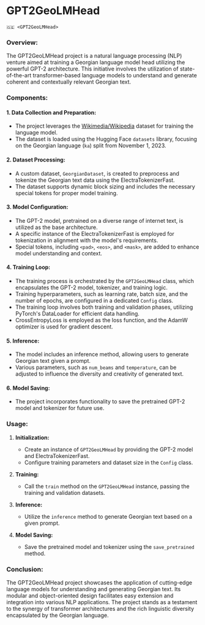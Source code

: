 # GPT2GeoLMHead
`🇬🇪 <GPT2GeoLMHead>`

### Overview:

The GPT2GeoLMHead project is a natural language processing (NLP) venture aimed at training a Georgian language model head utilizing the powerful GPT-2 architecture. This initiative involves the utilization of state-of-the-art transformer-based language models to understand and generate coherent and contextually relevant Georgian text.

### Components:

#### 1. **Data Collection and Preparation:**
   - The project leverages the [Wikimedia/Wikipedia](https://huggingface.co/datasets/wikimedia) dataset for training the language model.
   - The dataset is loaded using the Hugging Face `datasets` library, focusing on the Georgian language (`ka`) split from November 1, 2023.

#### 2. **Dataset Processing:**
   - A custom dataset, `GeorgianDataset`, is created to preprocess and tokenize the Georgian text data using the ElectraTokenizerFast.
   - The dataset supports dynamic block sizing and includes the necessary special tokens for proper model training.

#### 3. **Model Configuration:**
   - The GPT-2 model, pretrained on a diverse range of internet text, is utilized as the base architecture.
   - A specific instance of the ElectraTokenizerFast is employed for tokenization in alignment with the model's requirements.
   - Special tokens, including `<pad>`, `<eos>`, and `<mask>`, are added to enhance model understanding and context.

#### 4. **Training Loop:**
   - The training process is orchestrated by the `GPT2GeoLMHead` class, which encapsulates the GPT-2 model, tokenizer, and training logic.
   - Training hyperparameters, such as learning rate, batch size, and the number of epochs, are configured in a dedicated `Config` class.
   - The training loop involves both training and validation phases, utilizing PyTorch's DataLoader for efficient data handling.
   - CrossEntropyLoss is employed as the loss function, and the AdamW optimizer is used for gradient descent.

#### 5. **Inference:**
   - The model includes an inference method, allowing users to generate Georgian text given a prompt.
   - Various parameters, such as `num_beams` and `temperature`, can be adjusted to influence the diversity and creativity of generated text.

#### 6. **Model Saving:**
   - The project incorporates functionality to save the pretrained GPT-2 model and tokenizer for future use.

### Usage:

1. **Initialization:**
   - Create an instance of `GPT2GeoLMHead` by providing the GPT-2 model and ElectraTokenizerFast.
   - Configure training parameters and dataset size in the `Config` class.

2. **Training:**
   - Call the `train` method on the `GPT2GeoLMHead` instance, passing the training and validation datasets.

3. **Inference:**
   - Utilize the `inference` method to generate Georgian text based on a given prompt.

4. **Model Saving:**
   - Save the pretrained model and tokenizer using the `save_pretrained` method.

### Conclusion:

The GPT2GeoLMHead project showcases the application of cutting-edge language models for understanding and generating Georgian text. Its modular and object-oriented design facilitates easy extension and integration into various NLP applications. The project stands as a testament to the synergy of transformer architectures and the rich linguistic diversity encapsulated by the Georgian language.
